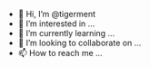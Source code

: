 - 👋 Hi, I’m @tigerment
- 👀 I’m interested in ...
- 🌱 I’m currently learning ...
- 💞️ I’m looking to collaborate on ...
- 📫 How to reach me ...

<!---
tigerment/tigerment is a ✨ special ✨ repository because its `README.md` (this file) appears on your GitHub profile.
You can click the Preview link to take a look at your changes.
--->

